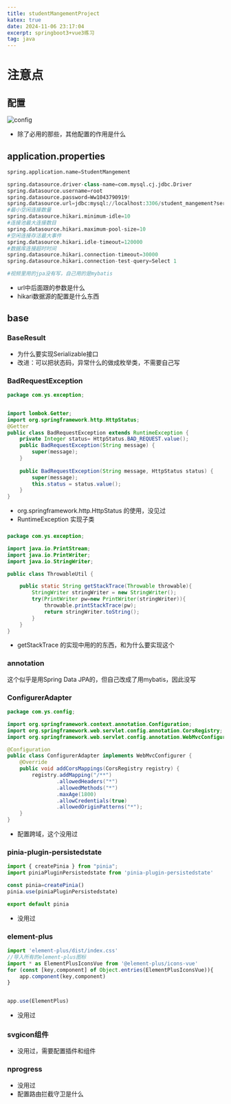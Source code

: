 ```yaml
---
title: studentMangementProject
katex: true
date: 2024-11-06 23:17:04
excerpt: springboot3+vue3练习
tag: java
---
```


# 注意点

## 配置
![config](config.png)

- 除了必用的那些，其他配置的作用是什么

## application.properties
```python
spring.application.name=StudentMangement

spring.datasource.driver-class-name=com.mysql.cj.jdbc.Driver
spring.datasource.username=root
spring.datasource.password=Ww1043790919!
spring.datasource.url=jdbc:mysql://localhost:3306/student_mangement?serverTimezone=UTC&useUnicode=true&characterEncoding=utf-8&useSSL=true
#最小空闲连接数量
spring.datasource.hikari.minimum-idle=10
#连接池最大连接数目
spring.datasource.hikari.maximum-pool-size=10
#空闲连接存活最大事件
spring.datasource.hikari.idle-timeout=120000
#数据库连接超时时间
spring.datasource.hikari.connection-timeout=30000
spring.datasource.hikari.connection-test-query=Select 1

#视频里用的jpa没有写，自己用的是mybatis

```
- url中后面跟的参数是什么
- hikari数据源的配置是什么东西

## base

### BaseResult
- 为什么要实现Serializable接口
- 改进：可以把状态码，异常什么的做成枚举类，不需要自己写

### BadRequestException

```java
package com.ys.exception;


import lombok.Getter;
import org.springframework.http.HttpStatus;
@Getter
public class BadRequestException extends RuntimeException {
    private Integer status= HttpStatus.BAD_REQUEST.value();
    public BadRequestException(String message) {
        super(message);
    }
    
    public BadRequestException(String message, HttpStatus status) {
        super(message);
        this.status = status.value();
    }
}

```
- org.springframework.http.HttpStatus 的使用，没见过
- RuntimeException 实现子类

###
```java
package com.ys.exception;

import java.io.PrintStream;
import java.io.PrintWriter;
import java.io.StringWriter;

public class ThrowableUtil {

    public static String getStackTrace(Throwable throwable){
        StringWriter stringWriter = new StringWriter();
        try(PrintWriter pw=new PrintWriter(stringWriter)){
            throwable.printStackTrace(pw);
            return stringWriter.toString();
        }
    }
}

```
- getStackTrace 的实现中用的的东西，和为什么要实现这个

### annotation

这个似乎是用Spring Data JPA的，但自己改成了用mybatis，因此没写

### ConfigurerAdapter

```java
package com.ys.config;

import org.springframework.context.annotation.Configuration;
import org.springframework.web.servlet.config.annotation.CorsRegistry;
import org.springframework.web.servlet.config.annotation.WebMvcConfigurer;

@Configuration
public class ConfigurerAdapter implements WebMvcConfigurer {
    @Override
    public void addCorsMappings(CorsRegistry registry) {
        registry.addMapping("/**")
                .allowedHeaders("*")
                .allowedMethods("*")
                .maxAge(1800)
                .allowCredentials(true)
                .allowedOriginPatterns("*");
    }
}
```
- 配置跨域，这个没用过

### pinia-plugin-persistedstate

```typescript
import { createPinia } from "pinia";
import piniaPluginPersistedstate from 'pinia-plugin-persistedstate'

const pinia=createPinia()
pinia.use(piniaPluginPersistedstate)

export default pinia
```

- 没用过

### element-plus
```typescript
import 'element-plus/dist/index.css'
//导入所有的element-plus图标
import * as ElementPlusIconsVue from '@element-plus/icons-vue'
for (const [key,component] of Object.entries(ElementPlusIconsVue)){
    app.component(key,component)
}


app.use(ElementPlus)
```
- 没用过

### svgicon组件
- 没用过，需要配置插件和组件

### nprogress
- 没用过
- 配置路由拦截守卫是什么


